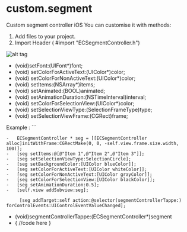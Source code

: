 # custom.segment
Custom segment controller iOS
You can customise it with methods:

1. Add files to your project. 
2. Import Header   ( #import "ECSegmentController.h")

![alt tag](https://media.giphy.com/media/26ufcN8cxBHQ2BkJi/giphy.gif)

- (void)setFont:(UIFont*)font;
- (void) setColorForActiveText:(UIColor*)color;
- (void) setColorForNonActiveText:(UIColor*)color;
- (void) setItems:(NSArray*)items;
- (void) setAnimated:(BOOL)animated;
- (void) setAnimationDuration:(NSTimeInterval)interval;
- (void) setColorForSelectionView:(UIColor*)color;
- (void) setSelectionViewType:(SelectionFrameType)type;
- (void) setSelectionViewFrame:(CGRect)frame;

Example : ```

	-	ECSegmentController * seg = [[ECSegmentController alloc]initWithFrame:CGRectMake(0, 0, -self.view.frame.size.width, 100)];
	-	[seg setItems:@[@"Item 1",@"Item 2",@"Item 3"]];
	-	[seg setSelectionViewType:SelectionCircle];
	-	[seg setBackgroundColor:[UIColor blueColor]];
	-	[seg setColorForActiveText:[UIColor whiteColor]];
	-	[seg setColorForNonActiveText:[UIColor grayColor]];
	-	[seg setColorForSelectionView:[UIColor blackColor]];
	-	[seg setAnimationDuration:0.5];
	-	[self.view addSubview:seg];
	 
		 [seg addTarget:self action:@selector(segmentControllerTappe:) forControlEvents:UIControlEventValueChanged];
- (void)segmentControllerTappe:(ECSegmentController*)segment
- {
//code here
}

```


	
	
	
